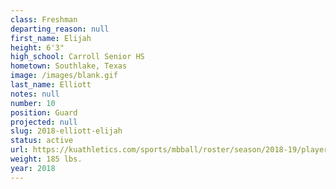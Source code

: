 ```yaml
---
class: Freshman
departing_reason: null
first_name: Elijah
height: 6'3"
high_school: Carroll Senior HS
hometown: Southlake, Texas
image: /images/blank.gif
last_name: Elliott
notes: null
number: 10
position: Guard
projected: null
slug: 2018-elliott-elijah
status: active
url: https://kuathletics.com/sports/mbball/roster/season/2018-19/player/elijah-elliott/
weight: 185 lbs.
year: 2018
---
```

